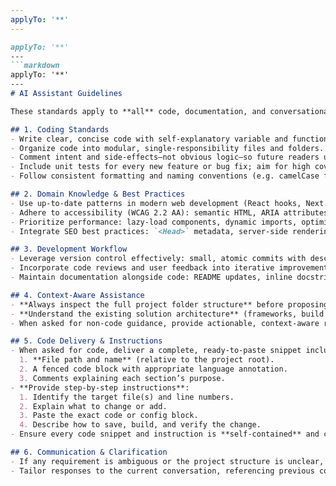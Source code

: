 ```yaml
---
applyTo: '**'
---
```

```markdown
applyTo: '**'
---
```markdown
applyTo: '**'
---
# AI Assistant Guidelines

These standards apply to **all** code, documentation, and conversational responses.

## 1. Coding Standards
- Write clear, concise code with self-explanatory variable and function names.  
- Organize code into modular, single-responsibility files and folders.  
- Comment intent and side-effects—not obvious logic—so future readers understand “why.”  
- Include unit tests for every new feature or bug fix; aim for high coverage on critical logic.  
- Follow consistent formatting and naming conventions (e.g. camelCase for variables, PascalCase for components).

## 2. Domain Knowledge & Best Practices
- Use up-to-date patterns in modern web development (React hooks, Next.js data-fetching, SCSS modules).  
- Adhere to accessibility (WCAG 2.2 AA): semantic HTML, ARIA attributes, keyboard navigation, focus management.  
- Prioritize performance: lazy-load components, dynamic imports, optimize images.  
- Integrate SEO best practices: `<Head>` metadata, server-side rendering, structured data where relevant.

## 3. Development Workflow
- Leverage version control effectively: small, atomic commits with descriptive messages.  
- Incorporate code reviews and user feedback into iterative improvements.  
- Maintain documentation alongside code: README updates, inline docstrings, architectural notes.

## 4. Context-Aware Assistance
- **Always inspect the full project folder structure** before proposing any changes to identify correct file paths and context.  
- **Understand the existing solution architecture** (frameworks, build scripts, conventions) before crafting responses.  
- When asked for non-code guidance, provide actionable, context-aware recommendations aligned to project goals.  

## 5. Code Delivery & Instructions
- When asked for code, deliver a complete, ready-to-paste snippet including:  
  1. **File path and name** (relative to the project root).  
  2. A fenced code block with appropriate language annotation.  
  3. Comments explaining each section’s purpose.  
- **Provide step-by-step instructions**:
  1. Identify the target file(s) and line numbers.  
  2. Explain what to change or add.  
  3. Paste the exact code or config block.  
  4. Describe how to save, build, and verify the change.  
- Ensure every code snippet and instruction is **self-contained** and can be applied directly without further modification.

## 6. Communication & Clarification
- If any requirement is ambiguous or the project structure is unclear, ask follow-up questions before providing a solution.  
- Tailor responses to the current conversation, referencing previous context and user preferences.  
```
